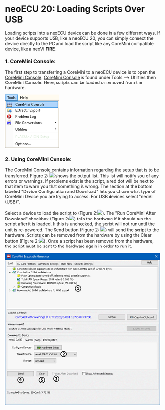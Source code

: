 # neoECU 20: Loading Scripts Over USB

Loading scripts into a neoECU device can be done in a few different ways. If your device supports USB, like a neoECU 20, you can simply connect the device directly to the PC and load the script like any CoreMini compatible device, like a neoVI **FIRE**.

### 1. CoreMini Console:

The first step to transferring a CoreMini to a neoECU device is to open the [CoreMini Console](../../../vehicle-spy-main-menus/main-menu-tools/utilities-coremini-console/). [CoreMini Console](../../../vehicle-spy-main-menus/main-menu-tools/utilities-coremini-console/) is found under Tools --> Utilities then CoreMini Console. Here, scripts can be loaded or removed from the hardware.

![Figure 1: Location of the CoreMini Console.](../../../.gitbook/assets/CoreMiniConsoleMenu.gif)

### 2. Using CoreMini Console:

The CoreMini Console contains information regarding the setup that is to be transferred. Figure 2: ![](https://cdn.intrepidcs.net/support/VehicleSpy/assets/smOne.gif) shows the output list. This list will notify you of any errors or warnings. If problems exist in the script, a red dot will be next to that item to warn you that something is wrong. The section at the bottom labeled "Device Configuration and Download" lets you chose what type of CoreMini Device you are trying to access. For USB devices select "neoVI (USB)".\
\
Select a device to load the script to (Figure 2:![](https://cdn.intrepidcs.net/support/VehicleSpy/assets/smTwo.gif)). The "Run CoreMini After Download" checkbox (Figure 2:![](https://cdn.intrepidcs.net/support/VehicleSpy/assets/smThree.gif)) tells the hardware if it should run the script after it is loaded. If this is unchecked, the script will not run until the unit is re-powered. The Send button (Figure 2: ![](https://cdn.intrepidcs.net/support/VehicleSpy/assets/smFour.gif)) will send the script to the hardware. Scripts can be removed from the hardware by using the Clear button (Figure 2:![](https://cdn.intrepidcs.net/support/VehicleSpy/assets/smFive.gif)). Once a script has been removed from the hardware, the script must be sent to the hardware again in order to run it.

![Figure 2: The CoreMini Console.](<../../../.gitbook/assets/CoreMiniConsole (1).gif>)
